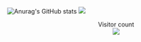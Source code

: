 <!-- ![](https://media0.giphy.com/media/3otPorWLQJq5GmHRtu/giphy.gif)
 -->
![Anurag's GitHub stats](https://github-readme-stats.vercel.app/api?username=emannocum&count_private=true&show_icons=true&theme=radical)
<a href=#><img src="contributions.svg"></a>

<p align="center"> 
  Visitor count<br>
  <img src="https://profile-counter.glitch.me/HiImMadoxx69/count.svg" style ="width: 'auto'"/>
</p>
